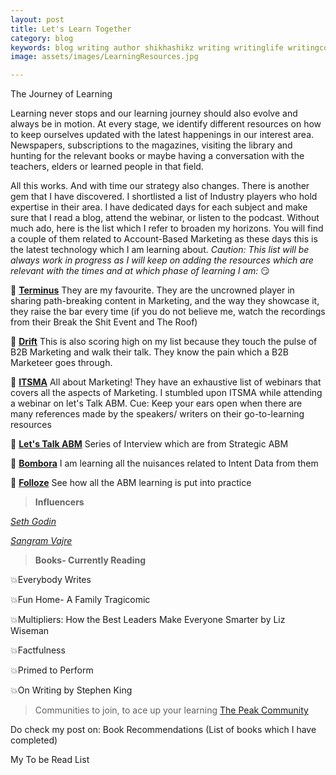 ```yaml
---
layout: post
title: Let's Learn Together
category: blog
keywords: blog writing author shikhashikz writing writinglife writingcommunity learning bookrecommendation blogrecommendation
image: assets/images/LearningResources.jpg

---
```

The Journey of Learning

Learning never stops and our learning journey should also evolve and always be in motion. At every stage, we identify different resources on how to keep ourselves updated with the latest happenings in our interest area. Newspapers, subscriptions to the magazines, visiting the library and hunting for the relevant books or maybe having a conversation with the teachers, elders or learned people in that field.

All this works. And with time our strategy also changes. There is another gem that I have discovered. I shortlisted a list of Industry players who hold expertise in their area. I have dedicated days for each subject and make sure that I read a blog, attend the webinar, or listen to the podcast. Without much ado, here is the list which I refer to broaden my horizons. You will find a couple of them related to Account-Based Marketing as these days this is the latest technology which I am learning about. *Caution: This list will be always work in progress as I will keep on adding the resources which are relevant with the times and at which phase of learning I am:* 😏

💖 **[Terminus](https://terminus.com/)** They are my favourite. They are the uncrowned player in sharing path-breaking content in Marketing, and the way they showcase it, they raise the bar every time (if you do not believe me, watch the recordings from their Break the Shit Event and The Roof)

💖 **[Drift](https://www.drift.com/)** This is also scoring high on my list because they touch the pulse of B2B Marketing and walk their talk. They know the pain which a B2B Marketeer goes through.

💖 **[ITSMA](https://www.itsma.com/)** All about Marketing! They have an exhaustive list of webinars that covers all the aspects of Marketing. I stumbled upon ITSMA while attending a webinar on let's Talk ABM. Cue: Keep your ears open when there are many references made by the speakers/ writers on their go-to-learning resources

💖 **[Let's Talk ABM](https://resources.strategicabm.com/videos/lets-talk-abm)**  Series of Interview which are from Strategic ABM

💖 **[Bombora](https://bombora.com/blog/)** I am learning all the nuisances related to Intent Data from them

💖 **[Folloze](https://www.folloze.com/)** See how all the ABM learning is put into practice

> **Influencers**
> 
*[Seth Godin](https://seths.blog/)*

*[Sangram Vajre](https://www.sangramvajre.com/)*

> **Books- Currently Reading**
> 

💥Everybody Writes

💥Fun Home- A Family Tragicomic

💥Multipliers: How the Best Leaders Make Everyone Smarter by Liz Wiseman

💥Factfulness

💥Primed to Perform

💥On Writing by Stephen King

>Communities to join, to ace up your learning
>[The Peak Community](https://www.peak.community/)

Do check my post on:
Book Recommendations (List of books which I have completed)

My To be Read List

